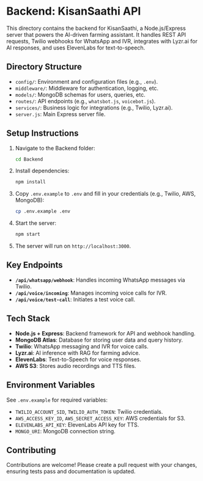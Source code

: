 # Backend: KisanSaathi API

This directory contains the backend for KisanSaathi, a Node.js/Express server that powers the AI-driven farming assistant. It handles REST API requests, Twilio webhooks for WhatsApp and IVR, integrates with Lyzr.ai for AI responses, and uses ElevenLabs for text-to-speech.

## Directory Structure
- `config/`: Environment and configuration files (e.g., `.env`).  
- `middleware/`: Middleware for authentication, logging, etc.  
- `models/`: MongoDB schemas for users, queries, etc.  
- `routes/`: API endpoints (e.g., `whatsbot.js`, `voicebot.js`).  
- `services/`: Business logic for integrations (e.g., Twilio, Lyzr.ai).  
- `server.js`: Main Express server file.

## Setup Instructions
1. Navigate to the Backend folder:
   ```bash
   cd Backend
   ```
2. Install dependencies:
   ```bash
   npm install
   ```
3. Copy `.env.example` to `.env` and fill in your credentials (e.g., Twilio, AWS, MongoDB):
   ```bash
   cp .env.example .env
   ```
4. Start the server:
   ```bash
   npm start
   ```
5. The server will run on `http://localhost:3000`.

## Key Endpoints
- **`/api/whatsapp/webhook`**: Handles incoming WhatsApp messages via Twilio.  
- **`/api/voice/incoming`**: Manages incoming voice calls for IVR.  
- **`/api/voice/test-call`**: Initiates a test voice call.

## Tech Stack
- **Node.js + Express**: Backend framework for API and webhook handling.  
- **MongoDB Atlas**: Database for storing user data and query history.  
- **Twilio**: WhatsApp messaging and IVR for voice calls.  
- **Lyzr.ai**: AI inference with RAG for farming advice.  
- **ElevenLabs**: Text-to-Speech for voice responses.  
- **AWS S3**: Stores audio recordings and TTS files.

## Environment Variables
See `.env.example` for required variables:
- `TWILIO_ACCOUNT_SID`, `TWILIO_AUTH_TOKEN`: Twilio credentials.  
- `AWS_ACCESS_KEY_ID`, `AWS_SECRET_ACCESS_KEY`: AWS credentials for S3.  
- `ELEVENLABS_API_KEY`: ElevenLabs API key for TTS.  
- `MONGO_URI`: MongoDB connection string.

## Contributing
Contributions are welcome! Please create a pull request with your changes, ensuring tests pass and documentation is updated.